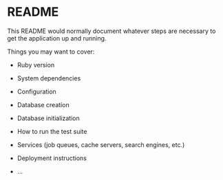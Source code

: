 # README

This README would normally document whatever steps are necessary to get the
application up and running.

Things you may want to cover:

* Ruby version

* System dependencies

* Configuration

* Database creation

* Database initialization

* How to run the test suite

* Services (job queues, cache servers, search engines, etc.)

* Deployment instructions

* ...

<!--以下、EC2へSSHでログインするときのコマンド-->
<!--「ssh -i ~/.ssh/practice-aws.pem ec2-user@〇〇」-->
